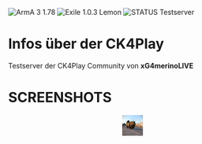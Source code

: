 ![ArmA 3 1.78](https://img.shields.io/badge/Arma%203-1.78-blue.svg) ![Exile 1.0.3 Lemon](https://img.shields.io/badge/Exile-1.0.3%20Lemon-C72651.svg) ![STATUS Testserver](https://img.shields.io/badge/STATUS-Testserver-C72651.svg)
<br>
# Infos über der CK4Play
Testserver der CK4Play Community von <b>xG4merinoLIVE</b>
# SCREENSHOTS
<center>

<img src="https://github.com/xG4merinoLIVE/CK4Play_Exile_Projekt/blob/master/Screenshots/Neu_Kleine/Screen_1.png" alt="Smiley face" height="42" width="42">

</center>